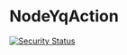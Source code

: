 # NodeYqAction

[![Security Status](https://www.murphysec.com/platform3/v3/badge/1611050523294216192.svg?t=1)](https://www.murphysec.com/accept?code=f75dfaa7c49577c49b3e4c97dcb00c21&type=1&from=2&t=2)
